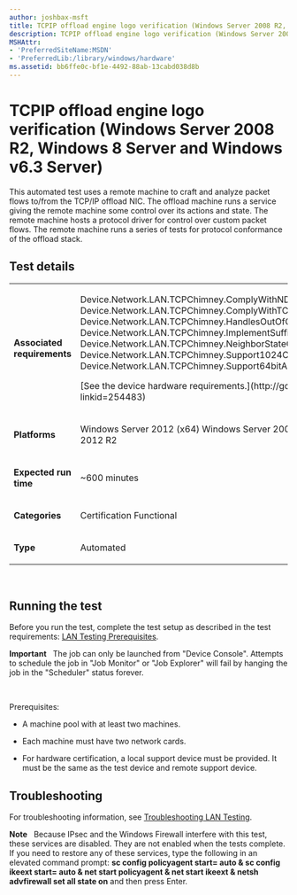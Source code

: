 ```yaml
---
author: joshbax-msft
title: TCPIP offload engine logo verification (Windows Server 2008 R2, Windows 8 Server and Windows v6.3 Server)
description: TCPIP offload engine logo verification (Windows Server 2008 R2, Windows 8 Server and Windows v6.3 Server)
MSHAttr:
- 'PreferredSiteName:MSDN'
- 'PreferredLib:/library/windows/hardware'
ms.assetid: bb6ffe0c-bf1e-4492-88ab-13cabd038d8b
---
```


# TCPIP offload engine logo verification (Windows Server 2008 R2, Windows 8 Server and Windows v6.3 Server)


This automated test uses a remote machine to craft and analyze packet flows to/from the TCP/IP offload NIC. The offload machine runs a service giving the remote machine some control over its actions and state. The remote machine hosts a protocol driver for control over custom packet flows. The remote machine runs a series of tests for protocol conformance of the offload stack.

## Test details


<table>
<colgroup>
<col width="50%" />
<col width="50%" />
</colgroup>
<tbody>
<tr class="odd">
<td><p><strong>Associated requirements</strong></p></td>
<td><p>Device.Network.LAN.TCPChimney.ComplyWithNDIS Device.Network.LAN.TCPChimney.ComplyWithTCPIPProtocol Device.Network.LAN.TCPChimney.HandlesOutOfOrderData Device.Network.LAN.TCPChimney.ImplementSufficientlyGranularTimers Device.Network.LAN.TCPChimney.NeighborStateObjTimestampsComplyWithWDK Device.Network.LAN.TCPChimney.Support1024Connections Device.Network.LAN.TCPChimney.Support64bitAddresses</p>
<p>[See the device hardware requirements.](http://go.microsoft.com/fwlink/p/?linkid=254483)</p></td>
</tr>
<tr class="even">
<td><p><strong>Platforms</strong></p></td>
<td><p>Windows Server 2012 (x64) Windows Server 2008 R2 (x64) Windows Server 2012 R2</p></td>
</tr>
<tr class="odd">
<td><p><strong>Expected run time</strong></p></td>
<td><p>~600 minutes</p></td>
</tr>
<tr class="even">
<td><p><strong>Categories</strong></p></td>
<td><p>Certification Functional</p></td>
</tr>
<tr class="odd">
<td><p><strong>Type</strong></p></td>
<td><p>Automated</p></td>
</tr>
</tbody>
</table>

 

## Running the test


Before you run the test, complete the test setup as described in the test requirements: [LAN Testing Prerequisites](lan-testing-prerequisites.md).

**Important**  
The job can only be launched from "Device Console". Attempts to schedule the job in "Job Monitor" or "Job Explorer" will fail by hanging the job in the "Scheduler" status forever.

 

Prerequisites:

-   A machine pool with at least two machines.

-   Each machine must have two network cards.

-   For hardware certification, a local support device must be provided. It must be the same as the test device and remote support device.

## Troubleshooting


For troubleshooting information, see [Troubleshooting LAN Testing](troubleshooting-lan-testing.md).

**Note**  
Because IPsec and the Windows Firewall interfere with this test, these services are disabled. They are not enabled when the tests complete. If you need to restore any of these services, type the following in an elevated command prompt: **sc config policyagent start= auto & sc config ikeext start= auto & net start policyagent & net start ikeext & netsh advfirewall set all state on** and then press Enter.

 

 

 






